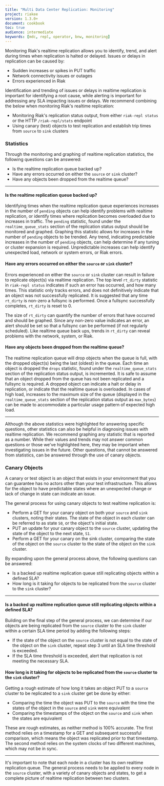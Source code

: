 ```yaml
---
title: "Multi Data Center Replication: Monitoring"
project: riakee
version: 1.3.0+
document: cookbook
toc: true
audience: intermediate
keywords: [mdc, repl, operator, bnw, monitoring]
---
```


Monitoring Riak's realtime replication allows you to identify, trend, and alert during times when replication is halted or delayed. Issues or delays in replication can be caused by:

- Sudden increases or spikes in PUT traffic
- Network connectivity issues or outages
- Errors experienced in Riak

Identification and trending of issues or delays in realtime replication is important for identifying a root cause, while alerting is important for addressing any SLA impacting issues or delays. We recommend combining the below when monitoring Riak's realtime replication:

- Monitoring Riak's replication status output, from either `riak-repl status` or the HTTP `/riak-repl/stats` endpoint
- Using canary (test) objects to test replication and establish trip times from `source` to `sink` clusters

### Statistics

Through the monitoring and graphing of realtime replication statistics, the following questions can be answered:

- Is the realtime replication queue backed up?
- Have any errors occurred on either the `source` or `sink` cluster?
- Have any objects been dropped from the realtime queue?

---

#### Is the realtime replication queue backed up?

Identifying times when the realtime replication queue experiences increases in the number of `pending` objects can help identify problems with realtime replication, or identify times where replication becomes overloaded due to increases in traffic. The `pending` statistic, found under the `realtime_queue_stats` section of the replication status output should be monitored and graphed. Graphing this statistic allows for increases in the number of `pending` objects to be trended. Any trend, indicating predictable increases in the number of `pending` objects, can help determine if any tuning or cluster expansion is required. Unpredictable increases can help identify unexpected load, network or system errors, or Riak errors. 

#### Have any errors occurred on either the `source` or `sink` cluster?

Errors experienced on either the `source` or `sink` cluster can result in failure to replicate object(s) via realtime replication. The top level `rt_dirty` statistic in `riak-repl status` indicates if such an error has occurred, and how many times. This statistic only tracks errors, and does not definitively indicate that an object was not successfully replicated. It is suggested that any time `rt_dirty` is non-zero a fullsync is performed. Once a fullsync successfully completes, `rt_dirty` is reset to 0. 

The size of `rt_dirty` can quantify the number of errors that have occurred and should be graphed. Since any non-zero value indicates an error, an alert should be set so that a fullsync can be performed (if not regularly scheduled). Like realtime queue back ups, trends in `rt_dirty` can reveal problems with the network, system, or Riak.

#### Have any objects been dropped from the realtime queue?

The realtime replication queue will drop objects when the queue is full, with the dropped object(s) being the last (oldest) in the queue. Each time an object is dropped the `drops` statistic, found under the `realtime_queue_stats` section of the replication status output, is incremented. It is safe to assume that an object dropped from the queue has not been replicated and a fullsync is required. A dropped object can indicate a halt or delay in replication, or indicate that the realtime queue is overloaded. In cases of high load, increases to the maximum size of the queue (displayed in the `realtime_queue_stats` section of the replication status output as `max_bytes`) can be made to accommodate a particular usage pattern of expected high load.

---

Although the above statistics were highlighted for answering specific questions, other statistics can also be helpful in diagnosing issues with realtime replication.  We recommend graphing any statistic that is reported as a number.  While their values and trends may not answer common questions or those we've highlighted here, they may be important when investigating issues in the future. Other questions, that cannot be answered from statistics, can be answered through the use of canary objects.

### Canary Objects

A canary or test object is an object that exists in your environment that you can guarantee has no actors other than your test infrastructure. This allows for the object to have predictable states where an unexpected change or lack of change in state can indicate an issue.

The general process for using canary objects to test realtime replication is:

- Perform a GET for your canary object on both your `source` and `sink` clusters, noting their states. The state of the object in each cluster can be referred to as state `S0`, or the object's initial state.
- PUT an update for your canary object to the `source` cluster, updating the state of the object to the next state, `S1`.
- Perform a GET for your canary on the sink cluster, comparing the state of the object on the `source` cluster to the state of the object on the `sink` cluster.

By expanding upon the general process above, the following questions can be answered:

- Is a backed up realtime replication queue still replicating objects within a defined SLA?
- How long is it taking for objects to be replicated from the `source` cluster to the `sink` cluster?

---

#### Is a backed up realtime replication queue still replicating objects within a defined SLA?

Building on the final step of the general process, we can determine if our objects are being replicated from the `source` cluster to the `sink` cluster within a certain SLA time period by adding the following steps:

- If the state of the object on the `source` cluster is not equal to the state of the object on the `sink` cluster, repeat step 3 until an SLA time threshold is exceeded.
- If the SLA time threshold is exceeded, alert that replication is not meeting the necessary SLA.

#### How long is it taking for objects to be replicated from the `source` cluster to the `sink` cluster?

Getting a rough estimate of how long it takes an object PUT to a `source` cluster to be replicated to a `sink` cluster get be done by either:

- Comparing the time the object was PUT to the `source` with the time the states of the object in the `source` and `sink` were equivalent
- Comparing the timestamps of the object on the `source` and `sink` when the states are equivalent

These are rough estimates, as neither method is 100% accurate. The first method relies on a timestamp for a GET and subsequent successful comparison, which means the object was replicated prior to that timestamp.  The second method relies on the system clocks of two different machines, which may not be in sync.

---

It's important to note that each node in a cluster has its own realtime replication queue. The general process needs to be applied to every node in the `source` cluster, with a variety of canary objects and states, to get a complete picture of realtime replication between two clusters.
